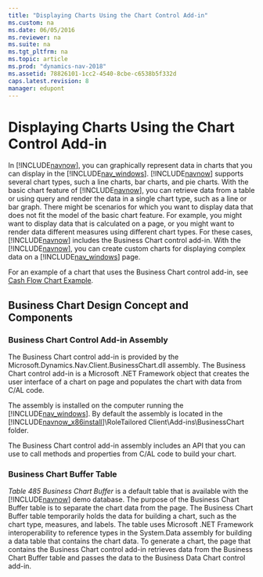 ```yaml
---
title: "Displaying Charts Using the Chart Control Add-in"
ms.custom: na
ms.date: 06/05/2016
ms.reviewer: na
ms.suite: na
ms.tgt_pltfrm: na
ms.topic: article
ms.prod: "dynamics-nav-2018"
ms.assetid: 78826101-1cc2-4540-8cbe-c6538b5f332d
caps.latest.revision: 8
manager: edupont
---
```

# Displaying Charts Using the Chart Control Add-in
In [!INCLUDE[navnow](includes/navnow_md.md)], you can graphically represent data in charts that you can display in the [!INCLUDE[nav_windows](includes/nav_windows_md.md)]. [!INCLUDE[navnow](includes/navnow_md.md)] supports several chart types, such a line charts, bar charts, and pie charts. With the basic chart feature of [!INCLUDE[navnow](includes/navnow_md.md)], you can retrieve data from a table or using query and render the data in a single chart type, such as a line or bar graph. There might be scenarios for which you want to display data that does not fit the model of the basic chart feature. For example, you might want to display data that is calculated on a page, or you might want to render data different measures using different chart types. For these cases, [!INCLUDE[navnow](includes/navnow_md.md)] includes the Business Chart control add-in. With the [!INCLUDE[navnow](includes/navnow_md.md)], you can create custom charts for displaying complex data on a [!INCLUDE[nav_windows](includes/nav_windows_md.md)] page.  
  
 For an example of a chart that uses the Business Chart control add-in, see [Cash Flow Chart Example](Cash-Flow-Chart-Example.md).  
  
## Business Chart Design Concept and Components  
  
### Business Chart Control Add-in Assembly  
 The Business Chart control add-in is provided by the Microsoft.Dynamics.Nav.Client.BusinessChart.dll assembly. The Business Chart control add-in is a Microsoft .NET Framework object that creates the user interface of a chart on page and populates the chart with data from C/AL code.  
  
 The assembly is installed on the computer running the [!INCLUDE[nav_windows](includes/nav_windows_md.md)]. By default the assembly is located in the [!INCLUDE[navnow_x86install](includes/navnow_x86install_md.md)]\\RoleTailored Client\\Add-ins\\BusinessChart folder.  
  
 The Business Chart control add-in assembly includes an API that you can use to call methods and properties from C/AL code to build your chart.  
  
### Business Chart Buffer Table  
 *Table 485 Business Chart Buffer* is a default table that is available with the [!INCLUDE[navnow](includes/navnow_md.md)] demo database. The purpose of the Business Chart Buffer table is to separate the chart data from the page. The Business Chart Buffer table temporarily holds the data for building a chart, such as the chart type, measures, and labels. The table uses Microsoft .NET Framework interoperability to reference types in the System.Data assembly for building a data table that contains the chart data. To generate a chart, the page that contains the Business Chart control add-in retrieves data from the Business Chart Buffer table and passes the data to the Business Data Chart control add-in.